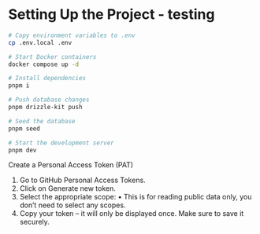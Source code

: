 # Setting Up the Project - testing

```sh
# Copy environment variables to .env
cp .env.local .env
```

```sh
# Start Docker containers
docker compose up -d
```

```sh
# Install dependencies
pnpm i

# Push database changes
pnpm drizzle-kit push

# Seed the database
pnpm seed

# Start the development server
pnpm dev
```

Create a Personal Access Token (PAT)

1. Go to GitHub Personal Access Tokens.
2. Click on Generate new token.
3. Select the appropriate scope:
   • This is for reading public data only, you don’t need to select any scopes.
4. Copy your token – it will only be displayed once. Make sure to save it securely.
